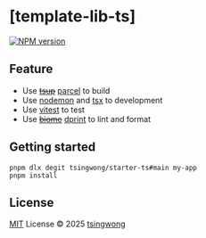 # [template-lib-ts]

[![NPM version](https://img.shields.io/npm/v/[template-lib-ts]?color=a1b858&label=)](https://www.npmjs.com/package/[template-lib-ts])

## Feature

- Use ~~[tsup](https://tsup.egoist.dev/)~~ [parcel](https://parceljs.org/) to build
- Use [nodemon](https://nodemon.io) and [tsx](https://tsx.is/) to development
- Use [vitest](https://vitest.dev/) to test
- Use ~~[biome](https://biomejs.dev/)~~ [dprint](https://dprint.dev/) to lint and format

## Getting started

```
pnpm dlx degit tsingwong/starter-ts#main my-app
pnpm install
```

## License

[MIT](./LICENSE) License © 2025 [tsingwong](https://github.com/tsingwong)
